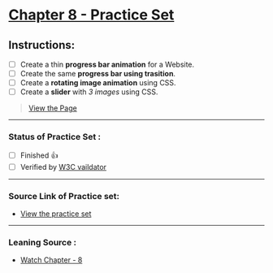 # [Chapter 8 - Practice Set](https://iamwatchdogs.github.io/Front-end/HTML_CSS/Practice/CSS%20Practice%20Set/Chapter%208/)

## Instructions:

- [ ] Create a thin **progress bar animation** for a Website.
- [ ] Create the same **progress bar using trasition**.
- [ ] Create a **rotating image animation** using CSS.
- [ ] Create a **slider** with *3 images* using CSS.

> [View the Page](https://iamwatchdogs.github.io/Front-end/HTML_CSS/Practice/CSS%20Practice%20Set/Chapter%208/)

---

### Status of Practice Set :

- [ ] Finished :+1:
- [ ] Verified by [W3C vaildator ](https://validator.w3.org/#validate_by_upload "Goto W3c vaildator")

---

### Source Link of Practice set:

- [View the practice set](https://drive.google.com/file/d/1ixsoDb8mCuIZWCHQyOb7jc735BDDsiHe/view "Goto Practice Set")

---
### Leaning Source :

- [Watch Chapter - 8](https://youtu.be/Edsxf_NBFrw?t=24457 "Goto CSS tutorial by CodeWithHarry")
